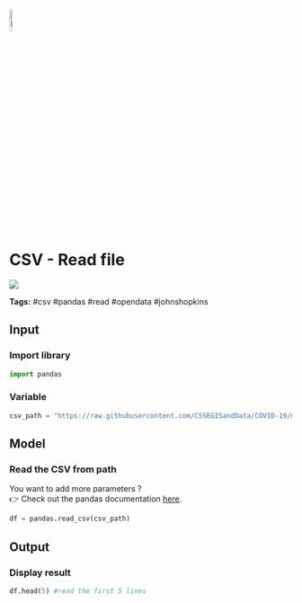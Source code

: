 <img width="10%" alt="Naas" src="https://landen.imgix.net/jtci2pxwjczr/assets/5ice39g4.png?w=160"/>

# CSV - Read file
<a href="https://app.naas.ai/user-redirect/naas/downloader?url=https://raw.githubusercontent.com/jupyter-naas/awesome-notebooks/master/CSV/CSV_Read_file.ipynb" target="_parent"><img src="https://naasai-public.s3.eu-west-3.amazonaws.com/open_in_naas.svg"/></a>

**Tags:** #csv #pandas #read #opendata #johnshopkins

## Input

### Import library


```python
import pandas
```

### Variable


```python
csv_path = "https://raw.githubusercontent.com/CSSEGISandData/COVID-19/master/csse_covid_19_data/csse_covid_19_time_series/time_series_covid19_confirmed_global.csv"
```

## Model

### Read the CSV from path

You want to add more parameters ?<br>
👉 Check out the pandas documentation <a href="https://pandas.pydata.org/docs/reference/api/pandas.read_csv.html">here</a>.


```python
df = pandas.read_csv(csv_path)
```

## Output

### Display result


```python
df.head(5) #read the first 5 lines
```
